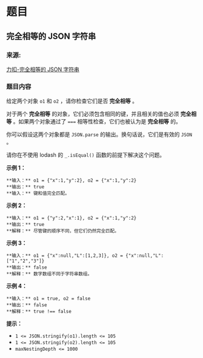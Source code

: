 # 题目

## 完全相等的 JSON 字符串

### 来源:

[力扣-完全相等的 JSON 字符串](https://leetcode.cn/problems/json-deep-equal/)

### 题目内容

给定两个对象 `o1` 和 `o2` ，请你检查它们是否 **完全相等** 。

对于两个 **完全相等** 的对象，它们必须包含相同的键，并且相关的值也必须 **完全相等** 。如果两个对象通过了 `===` 相等性检查，它们也被认为是
**完全相等** 的。

你可以假设这两个对象都是 `JSON.parse` 的输出。换句话说，它们是有效的 `JSON` 。

请你在不使用 lodash 的 `_.isEqual()` 函数的前提下解决这个问题。



**示例 1：**

    
    
    **输入：** o1 = {"x":1,"y":2}, o2 = {"x":1,"y":2}
    **输出：** true
    **输入：** 键和值完全匹配。
    

**示例 2：**

    
    
    **输入：** o1 = {"y":2,"x":1}, o2 = {"x":1,"y":2}
    **输出：** true
    **解释：** 尽管键的顺序不同，但它们仍然完全匹配。
    

**示例 3：**

    
    
    **输入：** o1 = {"x":null,"L":[1,2,3]}, o2 = {"x":null,"L":["1","2","3"]}
    **输出：** false
    **解释：** 数字数组不同于字符串数组。
    

**示例 4：**

    
    
    **输入：** o1 = true, o2 = false
    **输出：** false
    **解释：** true !== false



**提示：**

  * `1 <= JSON.stringify(o1).length <= 105`
  * `1 <= JSON.stringify(o2).length <= 105`
  * `maxNestingDepth <= 1000`

